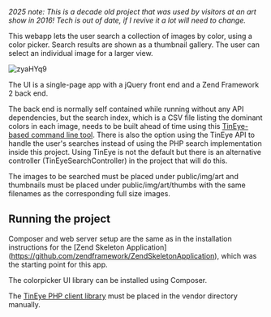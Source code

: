 *2025 note: This is a decade old project that was used by visitors at an art show in 2016! Tech is out of date, if I revive it a lot will need to change.*

This webapp lets the user search a collection of images by color, using a color picker. Search results are shown as a thumbnail gallery. The user can select an individual image for a larger view.

![zyaHYq9](https://github.com/user-attachments/assets/61134851-d1c8-41bb-a84d-79ce62176427)

The UI is a single-page app with a jQuery front end and a Zend Framework 2 back end.

The back end is normally self contained while running without any API dependencies, but the search index, which is a CSV file listing the dominant colors in each image, needs to be built ahead of time using this [TinEye-based command line tool](https://github.com/dgelbart/colorcoordinator-zf2/blob/master/module/Application/src/Application/Controller/ConsoleController.php).   There is also the option using the TinEye API to handle the user's searches instead of using the PHP search implementation inside this project. Using TinEye is not the default but there is an alternative controller (TinEyeSearchController) in the project that will do this.

The images to be searched must be placed under public/img/art and thumbnails must be placed under public/img/art/thumbs with the same filenames as the corresponding full size images. 

Running the project
-------------------

Composer and web server setup are the same as in the installation instructions for the [Zend Skeleton Application] (https://github.com/zendframework/ZendSkeletonApplication), which was the starting point for this app.

The colorpicker UI library can be installed using Composer.

The [TinEye PHP  client library](https://services.tineye.com/developers/multicolorengine/libraries.html) must be placed in the vendor directory manually.


